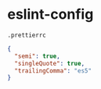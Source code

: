 # eslint-config

`.prettierrc`

```json
{
  "semi": true,
  "singleQuote": true,
  "trailingComma": "es5"
}
```
